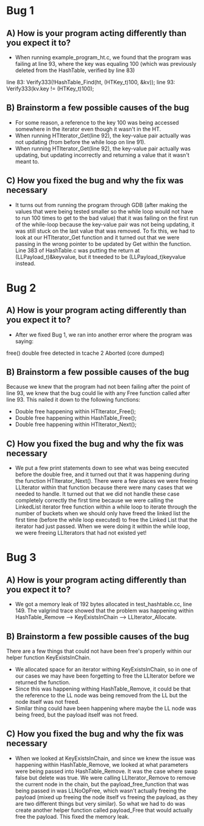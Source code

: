 # Bug 1

## A) How is your program acting differently than you expect it to?
- When running example_program_ht.c, we found that the program was failing at line 93, where the key was equaling 100 (which was previously deleted from the HashTable, verified by line 83)

line 83: Verify333(!HashTable_Find(ht, (HTKey_t)100, &kv));
line 93: Verify333(kv.key != (HTKey_t)100);


## B) Brainstorm a few possible causes of the bug
- For some reason, a reference to the key 100 was being accessed somewhere in the iterator even though it wasn't in the HT.
- When running HTIterator_Get(line 92), the key-value pair actually was not updating (from before the while loop on line 91).
- When running HTIterator_Get(line 92), the key-value pair actually was updating, but updating incorrectly and returning a value that it wasn't meant to.

## C) How you fixed the bug and why the fix was necessary
- It turns out from running the program through GDB (after making the values that were being tested smaller so the while loop would not have to run 100 times to get to the bad value) that it was failing on the first run of the while-loop because the key-value pair was not being updating, it was still stuck on the last value that was removed. To fix this, we had to look at our HTIterator_Get function and it turned out that we were passing in the wrong pointer to be updated by Get within the function. Line 383 of HashTable.c was putting the return at (LLPayload_t)&keyvalue, but it tneeded to be (LLPayload_t)keyvalue instead.


# Bug 2

## A) How is your program acting differently than you expect it to?
- After we fixed Bug 1, we ran into another error where the program was saying:

free() double free detected in tcache 2
Aborted (core dumped)

## B) Brainstorm a few possible causes of the bug
Because we knew that the program had not been failing after the point of line 93, we knew that the bug could lie with any Free function called after line 93. This nailed it down to the following functions:
- Double free happening within HTIterator_Free();
- Double free happening within HashTable_Free();
- Double free happening within HTIterator_Next();

## C) How you fixed the bug and why the fix was necessary
- We put a few print statements down to see what was being executed before the double free, and it turned out that it was happening during the function HTIterator_Next(). There were a few places we were freeing LLIterator within that function because there were many cases that we needed to handle. It turned out that we did not handle these case completely correctly the first time because we were calling the LinkedList iterator free function within a while loop to iterate through the number of buckets when we should only have freed the linked list the first time (before the while loop executed) to free the Linked List that the iterator had just passed. When we were doing it within the while loop, we were freeing LLIterators that had not existed yet!


# Bug 3

## A) How is your program acting differently than you expect it to?
- We got a memory leak of 192 bytes allocated in test_hashtable.cc, line 149. The valgrind trace showed that the problem was happening within HashTable_Remove --> KeyExistsInChain --> LLIterator_Allocate.

## B) Brainstorm a few possible causes of the bug
There are a few things that could not have been free's properly within our helper function KeyExistsInChain.
- We allocated space for an iterator withing KeyExistsInChain, so in one of our cases we may have been forgetting to free the LLIterator before we returned the function.
- Since this was happening withing HashTable_Remove, it could be that the reference to the LL node was being removed from the LL but the node itself was not freed.
- Similar thing could have been happening where maybe the LL node was being freed, but the payload itself was not freed.

## C) How you fixed the bug and why the fix was necessary
- When we looked at KeyExistsInChain, and since we knew the issue was happening within HashTable_Remove, we looked at what parameters were being passed into HashTable_Remove. It was the case where swap false but delete was true. We were calling LLIterator_Remove to remove the current node in the chain, but the payload_free_function that was being passed in was LLNoOpFree, which wasn't actually freeing the payload (mixed up freeing the node itself vs freeing the payload, as they are two different things but very similar). So what we had to do was create another helper function called payload_Free that would actually free the payload. This fixed the memory leak.
